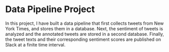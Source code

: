 # Data Pipeline Project

In this project, I have built a data pipeline that first collects tweets from New York Times, and stores them in a database. Next, the sentiment of tweets is analyzed and the annotated tweets are stored in a second database. Finally, the tweet texts and their corresponding sentiment scores are published on Slack at a finite time interval.